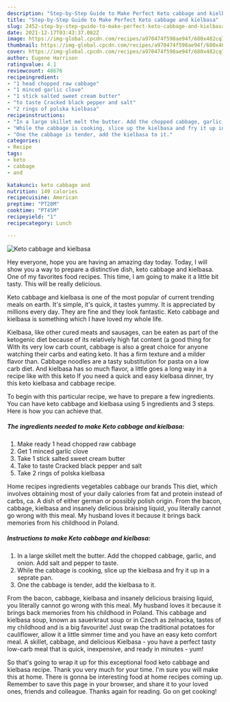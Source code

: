 ```yaml
---
description: "Step-by-Step Guide to Make Perfect Keto cabbage and kielbasa"
title: "Step-by-Step Guide to Make Perfect Keto cabbage and kielbasa"
slug: 2452-step-by-step-guide-to-make-perfect-keto-cabbage-and-kielbasa
date: 2021-12-17T03:43:37.082Z
image: https://img-global.cpcdn.com/recipes/a970474f598ae94f/680x482cq70/keto-cabbage-and-kielbasa-recipe-main-photo.jpg
thumbnail: https://img-global.cpcdn.com/recipes/a970474f598ae94f/680x482cq70/keto-cabbage-and-kielbasa-recipe-main-photo.jpg
cover: https://img-global.cpcdn.com/recipes/a970474f598ae94f/680x482cq70/keto-cabbage-and-kielbasa-recipe-main-photo.jpg
author: Eugene Harrison
ratingvalue: 4.1
reviewcount: 48676
recipeingredient:
- "1 head chopped raw cabbage"
- "1 minced garlic clove"
- "1 stick salted sweet cream butter"
- "to taste Cracked black pepper and salt"
- "2 rings of polska kielbasa"
recipeinstructions:
- "In a large skillet melt the butter. Add the chopped cabbage, garlic, and onion. Add salt and pepper to taste."
- "While the cabbage is cooking, slice up the kielbasa and fry it up in a seprate pan."
- "One the cabbage is tender, add the kielbasa to it."
categories:
- Recipe
tags:
- keto
- cabbage
- and

katakunci: keto cabbage and 
nutrition: 149 calories
recipecuisine: American
preptime: "PT28M"
cooktime: "PT45M"
recipeyield: "1"
recipecategory: Lunch

---
```



![Keto cabbage and kielbasa](https://img-global.cpcdn.com/recipes/a970474f598ae94f/680x482cq70/keto-cabbage-and-kielbasa-recipe-main-photo.jpg)

Hey everyone, hope you are having an amazing day today. Today, I will show you a way to prepare a distinctive dish, keto cabbage and kielbasa. One of my favorites food recipes. This time, I am going to make it a little bit tasty. This will be really delicious.

Keto cabbage and kielbasa is one of the most popular of current trending meals on earth. It's simple, it's quick, it tastes yummy. It is appreciated by millions every day. They are fine and they look fantastic. Keto cabbage and kielbasa is something which I have loved my whole life.

Kielbasa, like other cured meats and sausages, can be eaten as part of the ketogenic diet because of its relatively high fat content (a good thing for With its very low carb count, cabbage is also a great choice for anyone watching their carbs and eating keto. It has a firm texture and a milder flavor than. Cabbage noodles are a tasty substitution for pasta on a low carb diet. And kielbasa has so much flavor, a little goes a long way in a recipe like with this keto If you need a quick and easy kielbasa dinner, try this keto kielbasa and cabbage recipe.


To begin with this particular recipe, we have to prepare a few ingredients. You can have keto cabbage and kielbasa using 5 ingredients and 3 steps. Here is how you can achieve that.

<!--inarticleads1-->

##### The ingredients needed to make Keto cabbage and kielbasa:

1. Make ready 1 head chopped raw cabbage
1. Get 1 minced garlic clove
1. Take 1 stick salted sweet cream butter
1. Take to taste Cracked black pepper and salt
1. Take 2 rings of polska kielbasa


Home recipes ingredients vegetables cabbage our brands This diet, which involves obtaining most of your daily calories from fat and protein instead of carbs, ca. A dish of either german or possibly polish origin. From the bacon, cabbage, kielbasa and insanely delicious braising liquid, you literally cannot go wrong with this meal. My husband loves it because it brings back memories from his childhood in Poland. 

<!--inarticleads2-->

##### Instructions to make Keto cabbage and kielbasa:

1. In a large skillet melt the butter. Add the chopped cabbage, garlic, and onion. Add salt and pepper to taste.
1. While the cabbage is cooking, slice up the kielbasa and fry it up in a seprate pan.
1. One the cabbage is tender, add the kielbasa to it.


From the bacon, cabbage, kielbasa and insanely delicious braising liquid, you literally cannot go wrong with this meal. My husband loves it because it brings back memories from his childhood in Poland. This cabbage and kielbasa soup, known as sauerkraut soup or in Czech as zelnacka, tastes of my childhood and is a big favourite! Just swap the traditional potatoes for cauliflower, allow it a little simmer time and you have an easy keto comfort meal. A skillet, cabbage, and delicious Kielbasa - you have a perfect tasty low-carb meal that is quick, inexpensive, and ready in minutes - yum! 

So that's going to wrap it up for this exceptional food keto cabbage and kielbasa recipe. Thank you very much for your time. I'm sure you will make this at home. There is gonna be interesting food at home recipes coming up. Remember to save this page in your browser, and share it to your loved ones, friends and colleague. Thanks again for reading. Go on get cooking!
